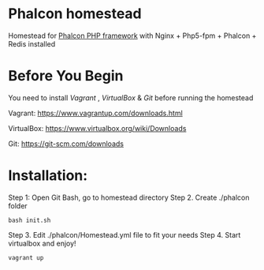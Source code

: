 # Phalcon homestead
Homestead for [Phalcon PHP framework](https://phalconphp.com/en/) with Nginx + Php5-fpm + Phalcon + Redis installed

# Before You Begin
You need to install _Vagrant_ , _VirtualBox_ & _Git_ before running the homestead

Vagrant: https://www.vagrantup.com/downloads.html

VirtualBox: https://www.virtualbox.org/wiki/Downloads

Git: https://git-scm.com/downloads

# Installation:

Step 1: Open Git Bash, go to homestead directory
Step 2. Create ./phalcon folder
```
bash init.sh
```
Step 3. Edit ./phalcon/Homestead.yml file to fit your needs
Step 4. Start virtualbox  and enjoy!
```
vagrant up
```
